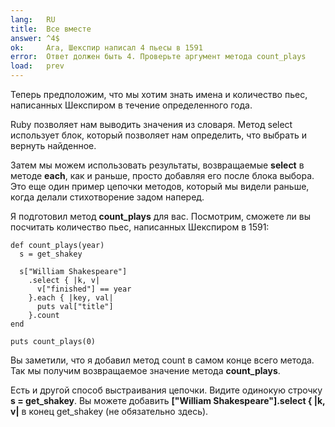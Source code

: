 ```yaml
---
lang:   RU
title:  Все вместе
answer: ^4$
ok:     Ага, Шекспир написал 4 пьесы в 1591
error:  Ответ должен быть 4. Проверьте аргумент метода count_plays
load:   prev
---
```


Теперь предположим, что мы хотим знать имена и количество пьес, написанных Шекспиром
в течение определенного года.

Ruby позволяет нам выводить значения из словаря. Метод select использует блок, который позволяет нам
определить, что выбрать и вернуть найденное.

Затем мы можем использовать результаты, возвращаемые __select__ в методе __each__, как и раньше,
просто добавляя его после блока выбора. Это еще один пример цепочки методов, который мы видели
раньше, когда делали стихотворение задом наперед.

Я подготовил метод __count\_plays__ для вас. Посмотрим, сможете ли
вы посчитать количество пьес, написанных Шекспиром в 1591:

    def count_plays(year)
      s = get_shakey
      
      s["William Shakespeare"]
        .select { |k, v|
          v["finished"] == year
        }.each { |key, val|
          puts val["title"]
        }.count
    end
    
    puts count_plays(0)

Вы заметили, что я добавил метод count в самом конце всего метода. Так мы получим 
возвращаемое значение метода __count\_plays__.

Есть и другой способ выстраивания цепочки. Видите одинокую строчку __s = get_shakey__.
Вы можете добавить __["William Shakespeare"].select { |k, v|__ в конец get_shakey
(не обязательно здесь).
